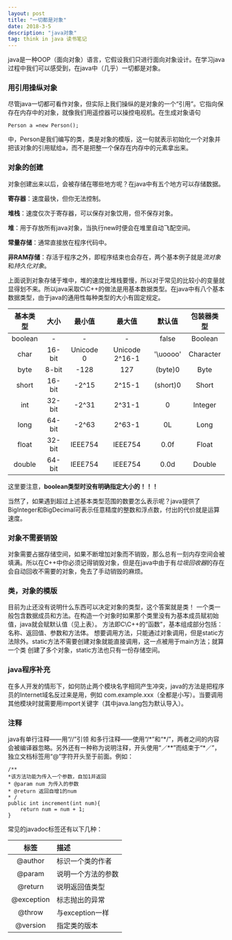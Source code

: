 ```yaml
---
layout: post
title: "一切都是对象"
date: 2018-3-5
description: "java对象"
tag: think in java 读书笔记
---  
```


   java是一种OOP（面向对象）语言，它假设我们只进行面向对象设计。在学习java过程中我们可以感受到，在java中（几乎）一切都是对象。

### 用引用操纵对象

尽管java一切都可看作对象，但实际上我们操纵的是对象的一个“引用”。它指向保存在内存中的对象，就像我们用遥控器可以操控电视机。在生成对象语句

```Person a =new Person();```

中，Person是我们编写的类，类是对象的模版，这一句就表示初始化一个对象并把该对象的引用赋给a，而不是把整一个保存在内存中的元素拿出来。

 

### 对象的创建

对象创建出来以后，会被存储在哪些地方呢？在java中有五个地方可以存储数据。

**寄存器**：速度最快，但你无法控制。

**堆栈**：速度仅次于寄存器，可以保存对象饮用，但不保存对象。

**堆**：用于存放所有java对象，当执行new时便会在堆里自动飞配空间。

**常量存储**：通常直接放在程序代码中。

**非RAM存储**：存活于程序之外，即程序结束也会存在，两个基本例子就是*流对象*和*持久化对象*。

上面说到对象存储于堆中，堆的速度比堆栈要慢，所以对于常见的比较小的变量就显得划不来。所以java采取C\C++的做法是用基本数据类型。在java中有八个基本数据类型，由于java的通用性每种类型的大小有固定规定。

| 基本类型 | 大小 | 最小值 | 最大值 | 默认值 | 包装器类型 |
|:----:|:----:|:----:|:----:|:----:|:----:|
| boolean | - | - | - | false | Boolean |
| char | 16-bit | Unicode 0 | Unicode 2^16-1 | '\uoooo' | Character |
| byte | 8-bit | -128 | 127 | (byte)0 | Byte |
| short | 16-bit | -2^15 | 2^15-1 | (short)0 | Short |
| int | 32-bit | -2^31 | 2^31-1 | 0 | Integer |
| long | 64-bit | -2^63 | 2^63-1 | 0L | Long |
| float | 32-bit | IEEE754 | IEEE754 | 0.0f | Float |
| double | 64-bit | IEEE754 | IEEE754 | 0.0d | Double |
这里要注意，**boolean类型时没有明确指定大小的！！！**

当然了，如果遇到超过上述基本类型范围的数要怎么表示呢？java提供了BigInteger和BigDecimal可表示任意精度的整数和浮点数，付出的代价就是运算速度。

### 对象不需要销毁
对象需要占据存储空间，如果不断增加对象而不销毁，那么总有一刻内存空间会被填满。所以在C++中你必须记得销毁对象，但是在java中由于有*垃圾回收器*的存在会自动回收不需要的对象，免去了手动销毁的麻烦。

### 类，对象的模版
目前为止还没有说明什么东西可以决定对象的类型，这个答案就是类！
一个类一般包含数据成员和方法。在构造一个对象时如果那个类里没有为基本成员赋初始值，java就会赋默认值（见上表）。
方法即C\C++的“函数”，基本组成部分包括：名称、返回值、参数和方法体。
想要调用方法，只能通过对象调用，但是static方法除外。static方法不需要创建对象就能直接调用，这一点被用于main方法；就算一个类 创建了多个对象，static方法也只有一份存储空间。

### java程序补充
在多人开发的情形下，如何防止两个模块名字相同产生冲突，java的方法是把程序员的Internet域名反过来是用，例如 com.example.xxx（全都是小写）。当要调用其他模块时就需要用import关键字（其中java.lang包为默认导入）。

### 注释
java有单行注释——用“//”引领 和多行注释——使用“/\*”和“\*/”，两者之间的内容会被编译器忽略。另外还有一种称为说明注释，开头使用“／\**”而结束于“\*／”，独立文档标签用“@”字符开头至于前面。例如：
```
/**
*该方法功能为传入一个参数，自加1并返回
* @param num 为传入的参数
* @return 返回自增1的num
* /
public int increment(int num){
    return num = num + 1;
}
```
常见的javadoc标签还有以下几种：

| 标签 | 描述 |
|:---:|:---|
| @author | 标识一个类的作者 |
| @param | 说明一个方法的参数 |
| @return | 说明返回值类型 |
| @exception | 标志抛出的异常 |
| @throw | 与exception一样 |
| @version | 指定类的版本 |
